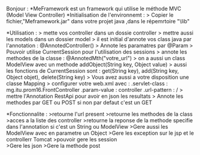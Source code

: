 Bonjour : 
*MeFramework est un framework qui utilise le méthode MVC (Model View Controller) 
*Initialisation de l'environnemt : 
    > Copier le fichier,"Meframework.jar" dans votre projet java ,dans le répemrtoire "\lib"
    
*Utilisation : 
    > mette vos controller dans un dossie controller
    > mettre aussi les models dans un dossier model 
    > il est initial d'annote vos class java par l'annotation : @AnnotedController()
    > Annote les paramatres par @Param
    > Pouvoir utilise CurrentSession pour l'utilisation des sessions
    > annote les methodes de la classe : @AnnotedMth("votre_url")
    > on a aussi un class ModelView avec un methode addObject(String key, Object value) 
    > aussi les fonctions de CurrentSession sont : get(String key), add(String key, Object objet), delete(String key)
    > Vous avez aussi a votre disposition une classe Mapping 
    > configurer votre web.xml avec :
        .servlet-class : mg.itu.prom16.FrontController
        .param-value : controller
        .url-pattern : /
    > mettre l'Annotation RestApi pour avoir en json les resultats
    > Annote les methodes par GET ou POST si non par defaut c'est un GET

*Fonctionnalite :
    >retourne l'url present
    >retourne les methodes de la class
    >acces a la liste des controller
    >retourne la reponse de la methode specifie dans l'annotation si c'est un String ou ModelView 
    >Gere aussi les ModelView avec en parametre un Object
    >Gere les exception sur le jsp et le controllerr Tomcat
    >pouvoir gere les session  
    >Gere les json
    >Gere la methode post

